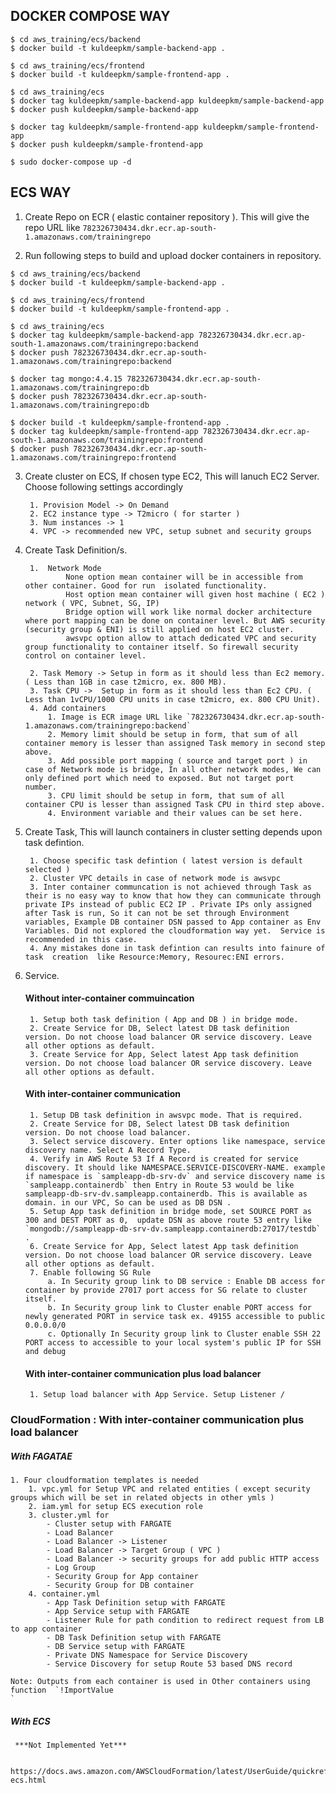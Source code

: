 ## DOCKER COMPOSE WAY

```
$ cd aws_training/ecs/backend
$ docker build -t kuldeepkm/sample-backend-app .

$ cd aws_training/ecs/frontend
$ docker build -t kuldeepkm/sample-frontend-app .

$ cd aws_training/ecs
$ docker tag kuldeepkm/sample-backend-app kuldeepkm/sample-backend-app
$ docker push kuldeepkm/sample-backend-app

$ docker tag kuldeepkm/sample-frontend-app kuldeepkm/sample-frontend-app
$ docker push kuldeepkm/sample-frontend-app

$ sudo docker-compose up -d

```

## ECS WAY

1. Create Repo on ECR ( elastic container repository ). This will give the repo URL like `782326730434.dkr.ecr.ap-south-1.amazonaws.com/trainingrepo`

2. Run following steps to build and upload docker containers in repository.

```
$ cd aws_training/ecs/backend
$ docker build -t kuldeepkm/sample-backend-app .

$ cd aws_training/ecs/frontend
$ docker build -t kuldeepkm/sample-frontend-app .

$ cd aws_training/ecs
$ docker tag kuldeepkm/sample-backend-app 782326730434.dkr.ecr.ap-south-1.amazonaws.com/trainingrepo:backend
$ docker push 782326730434.dkr.ecr.ap-south-1.amazonaws.com/trainingrepo:backend

$ docker tag mongo:4.4.15 782326730434.dkr.ecr.ap-south-1.amazonaws.com/trainingrepo:db
$ docker push 782326730434.dkr.ecr.ap-south-1.amazonaws.com/trainingrepo:db

$ docker build -t kuldeepkm/sample-frontend-app .
$ docker tag kuldeepkm/sample-frontend-app 782326730434.dkr.ecr.ap-south-1.amazonaws.com/trainingrepo:frontend
$ docker push 782326730434.dkr.ecr.ap-south-1.amazonaws.com/trainingrepo:frontend

```

3. Create cluster on ECS, If chosen type EC2, This will lanuch EC2 Server. Choose following settings accordingly  

        1. Provision Model -> On Demand 
        2. EC2 instance type -> T2micro ( for starter )
        3. Num instances -> 1
        4. VPC -> recommended new VPC, setup subnet and security groups 

4. Create Task Definition/s. 

        1.  Network Mode
                None option mean container will be in accessible from other container. Good for run  isolated functionality.
                Host option mean container will given host machine ( EC2 ) network ( VPC, Subnet, SG, IP)
                Bridge option will work like normal docker architecture where port mapping can be done on container level. But AWS security (security group & ENI) is still applied on host EC2 cluster. 
                awsvpc option allow to attach dedicated VPC and security group functionality to container itself. So firewall security control on container level.  

        2. Task Memory -> Setup in form as it should less than Ec2 memory. ( Less than 1GB in case t2micro, ex. 800 MB).
        3. Task CPU ->  Setup in form as it should less than Ec2 CPU. ( Less than 1vCPU/1000 CPU units in case t2micro, ex. 800 CPU Unit).
        4. Add containers
            1. Image is ECR image URL like `782326730434.dkr.ecr.ap-south-1.amazonaws.com/trainingrepo:backend`
            2. Memory limit should be setup in form, that sum of all container memory is lesser than assigned Task memory in second step above.
            3. Add possible port mapping ( source and target port ) in case of Network mode is bridge, In all other network modes, We can only defined port which need to exposed. But not target port number.
            3. CPU limit should be setup in form, that sum of all container CPU is lesser than assigned Task CPU in third step above.
            4. Environment variable and their values can be set here.

5. Create Task, This will launch containers in cluster setting depends upon task defintion.

        1. Choose specific task defintion ( latest version is default selected )   
        2. Cluster VPC details in case of network mode is awsvpc
        3. Inter container communcation is not achieved through Task as their is no easy way to know that how they can communicate through private IPs instead of public EC2 IP . Private IPs only assigned after Task is run, So it can not be set through Environment variables, Example DB container DSN passed to App container as Env Variables. Did not explored the cloudformation way yet.  Service is recommended in this case.
        4. Any mistakes done in task defintion can results into fainure of task  creation  like Resource:Memory, Resourec:ENI errors. 

6. Service.

    #### Without inter-container commuincation
    
        1. Setup both task definition ( App and DB ) in bridge mode.
        2. Create Service for DB, Select latest DB task definition version. Do not choose load balancer OR service discovery. Leave all other options as default.
        3. Create Service for App, Select latest App task definition version. Do not choose load balancer OR service discovery. Leave all other options as default.  
    
    #### With inter-container communication
    
        1. Setup DB task definition in awsvpc mode. That is required.
        2. Create Service for DB, Select latest DB task definition version. Do not choose load balancer.
        3. Select service discovery. Enter options like namespace, service discovery name. Select A Record Type.
        4. Verify in AWS Route 53 If A Record is created for service discovery. It should like NAMESPACE.SERVICE-DISCOVERY-NAME. example if namespace is `sampleapp-db-srv-dv` and service discovery name is `sampleapp.containerdb` then Entry in Route 53 would be like sampleapp-db-srv-dv.sampleapp.containerdb. This is available as domain. in our VPC, So can be used as DB DSN .
        5. Setup App task definition in bridge mode, set SOURCE PORT as 300 and DEST PORT as 0,  update DSN as above route 53 entry like `mongodb://sampleapp-db-srv-dv.sampleapp.containerdb:27017/testdb` .
        6. Create Service for App, Select latest App task definition version. Do not choose load balancer OR service discovery. Leave all other options as default.  
        7. Enable following SG Rule
            a. In Security group link to DB service : Enable DB access for container by provide 27017 port access for SG relate to cluster itself.
            b. In Security group link to Cluster enable PORT access for newly generated PORT in service task ex. 49155 accessible to public 0.0.0.0/0
            c. Optionally In Security group link to Cluster enable SSH 22 PORT access to accessible to your local system's public IP for SSH and debug  

    #### With inter-container communication plus load balancer

        1. Setup load balancer with App Service. Setup Listener /  


### CloudFormation : With inter-container communication plus load balancer 

##### With FAGATAE

    1. Four cloudformation templates is needed
        1. vpc.yml for Setup VPC and related entities ( except security groups which will be set in related objects in other ymls )
        2. iam.yml for setup ECS execution role 
        3. cluster.yml for 
            - Cluster setup with FARGATE
            - Load Balancer
            - Load Balancer -> Listener
            - Load Balancer -> Target Group ( VPC )
            - Load Balancer -> security groups for add public HTTP access
            - Log Group
            - Security Group for App container
            - Security Group for DB container
        4. container.yml
            - App Task Definition setup with FARGATE
            - App Service setup with FARGATE
            - Listener Rule for path condition to redirect request from LB to app container
            - DB Task Definition setup with FARGATE
            - DB Service setup with FARGATE
            - Private DNS Namespace for Service Discovery 
            - Service Discovery for setup Route 53 based DNS record
                  
    Note: Outputs from each container is used in Other containers using function  `!ImportValue
    `
##### With ECS

     ***Not Implemented Yet***

     https://docs.aws.amazon.com/AWSCloudFormation/latest/UserGuide/quickref-ecs.html


